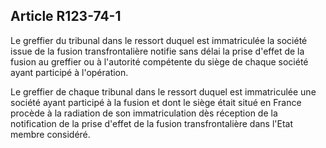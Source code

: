 Article R123-74-1
----
Le greffier du tribunal dans le ressort duquel est immatriculée la société issue
de la fusion transfrontalière notifie sans délai la prise d'effet de la fusion
au greffier ou à l'autorité compétente du siège de chaque société ayant
participé à l'opération.

Le greffier de chaque tribunal dans le ressort duquel est immatriculée une
société ayant participé à la fusion et dont le siège était situé en France
procède à la radiation de son immatriculation dès réception de la notification
de la prise d'effet de la fusion transfrontalière dans l'Etat membre considéré.
